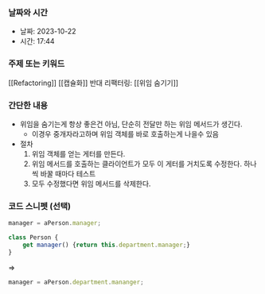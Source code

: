 ### 날짜와 시간

- 날짜: 2023-10-22
- 시간: 17:44

### 주제 또는 키워드

[[Refactoring]]
[[캡슐화]]
반대 리팩터링: [[위임 숨기기]]
### 간단한 내용
- 위임을 숨기는게 항상 좋은건 아님, 단순히 전달만 하는 위임 메서드가 생긴다.
	- 이경우 중개자라고하며 위임 객체를 바로 호출하는게  나을수 있음
- 절차
	1. 위임 객체를 얻는 게터를 만든다.
	2. 위임 메서드를 호출하는 클라이언트가 모두 이 게터를 거치도록 수정한다. 하나씩 바꿀 때마다 테스트
	3. 모두 수정했다면 위임 메서드를 삭제한다.
### 코드 스니펫 (선택)


```javascript
manager = aPerson.manager;

class Person {
	get manager() {return this.department.manager;}
}
```
=>
```javascript
manager = aPerson.department.mananger;
```